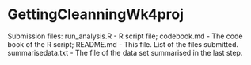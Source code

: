 # GettingCleanningWk4proj

Submission files:
run_analysis.R - R script file;
codebook.md - The code book of the R script;
README.md - This file. List of the files submitted.
summarisedata.txt - The file of the data set summarised in the last step.